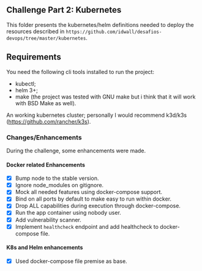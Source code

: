 ## Challenge Part 2: Kubernetes

This folder presents the kubernetes/helm definitions needed to deploy the resources described in `https://github.com/idwall/desafios-devops/tree/master/kubernetes`.

## Requirements

You need the following cli tools installed to run the project:

 * kubectl;
 * helm 3+;
 * make (the project was tested with GNU make but i think that it will work with BSD Make as well).

An working kubernetes cluster; personally I would recommend k3d/k3s (https://github.com/rancher/k3s).

### Changes/Enhancements

During the challenge, some enhancements were made.

#### Docker related Enhancements

- [x] Bump node to the stable version.
- [x] Ignore node_modules on gitignore.
- [x] Mock all needed features using docker-compose support.
- [x] Bind on all ports by default to make easy to run within docker.
- [x] Drop ALL capabilities during execution through docker-compose.
- [x] Run the app container using nobody user.
- [x] Add vulnerability scanner.
- [x] Implement `healthcheck` endpoint and add healthcheck to docker-compose file.

#### K8s and Helm enhancements

- [x] Used docker-compose file premise as base.
